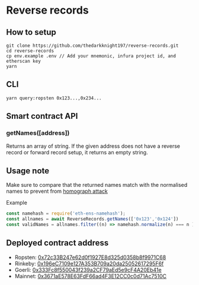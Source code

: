 # Reverse records


## How to setup

```
git clone https://github.com/thedarkknight197/reverse-records.git
cd reverse-records
cp env.example .env // Add your mnemonic, infura project id, and etherscan key
yarn
```

## CLI

```
yarn query:ropsten 0x123...,0x234...
```

## Smart contract API

### getNames([address])

Returns an array of string. If the given address does not have a reverse record or forward record setup, it returns an empty string.

## Usage note

Make sure to compare that the returned names match with the normalised names to prevent from [homograph attack](https://en.wikipedia.org/wiki/IDN_homograph_attack)

Example

```js
const namehash = require('eth-ens-namehash');
const allnames = await ReverseRecords.getNames(['0x123','0x124'])
const validNames = allnames.filter((n) => namehash.normalize(n) === n )
```


## Deployed contract address

- Ropsten: [0x72c33B247e62d0f1927E8d325d0358b8f9971C68](https://ropsten.etherscan.io/address/0x72c33B247e62d0f1927E8d325d0358b8f9971C68)
- Rinkeby: [0x196eC7109e127A353B709a20da25052617295F6f](https://rinkeby.etherscan.io/address/0x196eC7109e127A353B709a20da25052617295F6f)
- Goerli: [0x333Fc8f550043f239a2CF79aEd5e9cF4A20Eb41e](https://goerli.etherscan.io/address/0x333Fc8f550043f239a2CF79aEd5e9cF4A20Eb41e)
- Mainnet: [0x3671aE578E63FdF66ad4F3E12CC0c0d71Ac7510C](https://etherscan.io/address/0x3671aE578E63FdF66ad4F3E12CC0c0d71Ac7510C)
